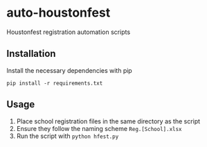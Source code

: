 # auto-houstonfest
Houstonfest registration automation scripts

## Installation
Install the necessary dependencies with pip
```
pip install -r requirements.txt
```

## Usage
1. Place school registration files in the same directory as the script
2. Ensure they follow the naming scheme `Reg.[School].xlsx`
3. Run the script with `python hfest.py`
